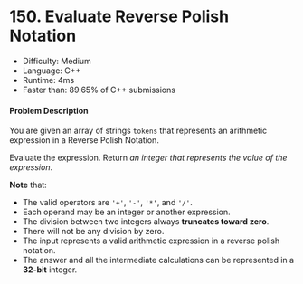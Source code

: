 # 150. Evaluate Reverse Polish Notation

- Difficulty: Medium
- Language: C++
- Runtime: 4ms
- Faster than: 89.65% of C++ submissions

#### Problem Description

You are given an array of strings `tokens` that represents an arithmetic expression in a Reverse Polish Notation.

Evaluate the expression. Return *an integer that represents the value of the expression*.

**Note** that:
* The valid operators are `'+'`, `'-'`, `'*'`, and `'/'`.
* Each operand may be an integer or another expression.
* The division between two integers always **truncates toward zero**.
* There will not be any division by zero.
* The input represents a valid arithmetic expression in a reverse polish notation.
* The answer and all the intermediate calculations can be represented in a **32-bit** integer.

